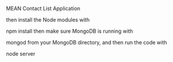 MEAN Contact List Application


then install the Node modules with

npm install
then make sure MongoDB is running with

mongod
from your MongoDB directory, and then run the code with

node server
